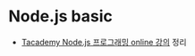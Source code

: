 # Node.js basic
* [Tacademy Node.js 프로그래밍 online 강의](https://tacademy.skplanet.com/live/player/onlineLectureDetail.action?seq=71#sec2) 정리
